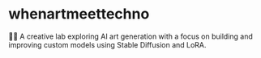 # whenartmeettechno
🎨🧠 A creative lab exploring AI art generation with a focus on building and improving custom models using Stable Diffusion and LoRA.
